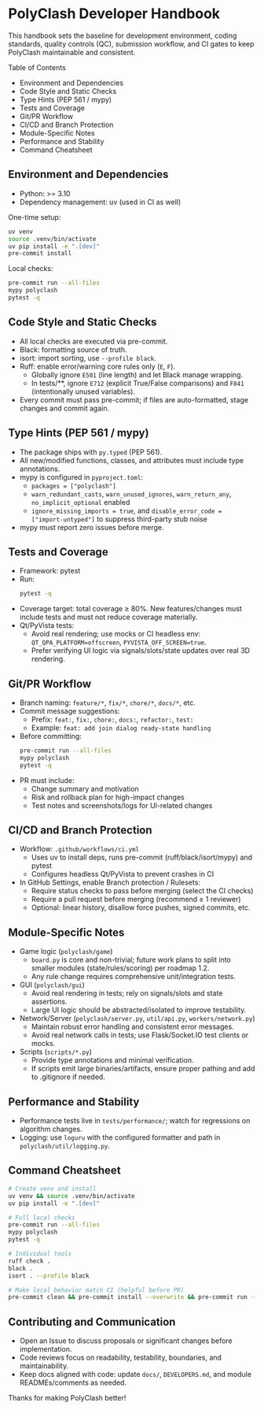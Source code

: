 # PolyClash Developer Handbook

This handbook sets the baseline for development environment, coding standards, quality controls (QC), submission workflow, and CI gates to keep PolyClash maintainable and consistent.

Table of Contents
- Environment and Dependencies
- Code Style and Static Checks
- Type Hints (PEP 561 / mypy)
- Tests and Coverage
- Git/PR Workflow
- CI/CD and Branch Protection
- Module-Specific Notes
- Performance and Stability
- Command Cheatsheet

## Environment and Dependencies

- Python: >= 3.10
- Dependency management: uv (used in CI as well)

One-time setup:
```bash
uv venv
source .venv/bin/activate
uv pip install -e ".[dev]"
pre-commit install
```

Local checks:
```bash
pre-commit run --all-files
mypy polyclash
pytest -q
```

## Code Style and Static Checks

- All local checks are executed via pre-commit.
- Black: formatting source of truth.
- isort: import sorting, use `--profile black`.
- Ruff: enable error/warning core rules only (`E`, `F`).
  - Globally ignore `E501` (line length) and let Black manage wrapping.
  - In tests/**, ignore `E712` (explicit True/False comparisons) and `F841` (intentionally unused variables).
- Every commit must pass pre-commit; if files are auto-formatted, stage changes and commit again.

## Type Hints (PEP 561 / mypy)

- The package ships with `py.typed` (PEP 561).
- All new/modified functions, classes, and attributes must include type annotations.
- mypy is configured in `pyproject.toml`:
  - `packages = ["polyclash"]`
  - `warn_redundant_casts`, `warn_unused_ignores`, `warn_return_any`, `no_implicit_optional` enabled
  - `ignore_missing_imports = true`, and `disable_error_code = ["import-untyped"]` to suppress third-party stub noise
- mypy must report zero issues before merge.

## Tests and Coverage

- Framework: pytest
- Run:
  ```bash
  pytest -q
  ```
- Coverage target: total coverage ≥ 80%. New features/changes must include tests and must not reduce coverage materially.
- Qt/PyVista tests:
  - Avoid real rendering; use mocks or CI headless env: `QT_QPA_PLATFORM=offscreen`, `PYVISTA_OFF_SCREEN=true`.
  - Prefer verifying UI logic via signals/slots/state updates over real 3D rendering.

## Git/PR Workflow

- Branch naming: `feature/*`, `fix/*`, `chore/*`, `docs/*`, etc.
- Commit message suggestions:
  - Prefix: `feat:`, `fix:`, `chore:`, `docs:`, `refactor:`, `test:`
  - Example: `feat: add join dialog ready-state handling`
- Before committing:
  ```bash
  pre-commit run --all-files
  mypy polyclash
  pytest -q
  ```
- PR must include:
  - Change summary and motivation
  - Risk and rollback plan for high-impact changes
  - Test notes and screenshots/logs for UI-related changes

## CI/CD and Branch Protection

- Workflow: `.github/workflows/ci.yml`
  - Uses uv to install deps, runs pre-commit (ruff/black/isort/mypy) and pytest
  - Configures headless Qt/PyVista to prevent crashes in CI
- In GitHub Settings, enable Branch protection / Rulesets:
  - Require status checks to pass before merging (select the CI checks)
  - Require a pull request before merging (recommend ≥ 1 reviewer)
  - Optional: linear history, disallow force pushes, signed commits, etc.

## Module-Specific Notes

- Game logic (`polyclash/game`)
  - `board.py` is core and non-trivial; future work plans to split into smaller modules (state/rules/scoring) per roadmap 1.2.
  - Any rule change requires comprehensive unit/integration tests.
- GUI (`polyclash/gui`)
  - Avoid real rendering in tests; rely on signals/slots and state assertions.
  - Large UI logic should be abstracted/isolated to improve testability.
- Network/Server (`polyclash/server.py`, `util/api.py`, `workers/network.py`)
  - Maintain robust error handling and consistent error messages.
  - Avoid real network calls in tests; use Flask/Socket.IO test clients or mocks.
- Scripts (`scripts/*.py`)
  - Provide type annotations and minimal verification.
  - If scripts emit large binaries/artifacts, ensure proper pathing and add to .gitignore if needed.

## Performance and Stability

- Performance tests live in `tests/performance/`; watch for regressions on algorithm changes.
- Logging: use `loguru` with the configured formatter and path in `polyclash/util/logging.py`.

## Command Cheatsheet

```bash
# Create venv and install
uv venv && source .venv/bin/activate
uv pip install -e ".[dev]"

# Full local checks
pre-commit run --all-files
mypy polyclash
pytest -q

# Individual tools
ruff check .
black .
isort . --profile black

# Make local behavior match CI (helpful before PR)
pre-commit clean && pre-commit install --overwrite && pre-commit run --all-files
```

## Contributing and Communication

- Open an Issue to discuss proposals or significant changes before implementation.
- Code reviews focus on readability, testability, boundaries, and maintainability.
- Keep docs aligned with code: update `docs/`, `DEVELOPERS.md`, and module READMEs/comments as needed.

Thanks for making PolyClash better!
